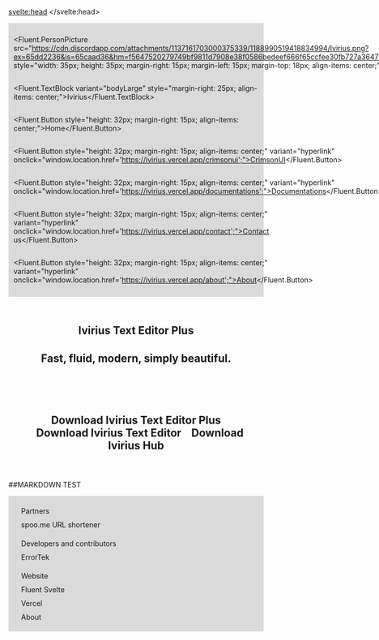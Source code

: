 <script>
  //Imports
	import * as Fluent from "fluent-svelte";
	import "fluent-svelte/theme.css";
</script>

<!--Head-->
<svelte:head>
	<title>Ivirius</title>
	<meta name="description" content="Ivirius official website"/>
</svelte:head>

<!--Navbar-->
<section style="display: flex; flex-wrap: wrap; align-items: center; justify-content: flex-start; padding: 10px; background: rgba(25, 25, 25, 0.15); border-bottom: 1px solid rgba(205, 205, 205, 0.25);">

  <!--Favicon-->
  <Fluent.PersonPicture src="https://cdn.discordapp.com/attachments/1137161703000375339/1188990519418834994/Ivirius.png?ex=65dd2236&is=65caad36&hm=f5647520279749bf9811d7908e38f0586bedeef666f65ccfee30fb727a36471b" style="width: 35px; height: 35px; margin-right: 15px; margin-left: 15px; margin-top: 18px; align-items: center;"/>

  <!--Title-->
  <Fluent.TextBlock variant="bodyLarge" style="margin-right: 25px; align-items: center;">Ivirius</Fluent.TextBlock>

  <!--Home-->
  <Fluent.Button style="height: 32px; margin-right: 15px; align-items: center;">Home</Fluent.Button>
  
  <!--CrimsonUI-->
  <Fluent.Button style="height: 32px; margin-right: 15px; align-items: center;" variant="hyperlink" onclick="window.location.href='https://ivirius.vercel.app/crimsonui';">CrimsonUI</Fluent.Button>

  <!--Documentations-->
  <Fluent.Button style="height: 32px; margin-right: 15px; align-items: center;" variant="hyperlink" onclick="window.location.href='https://ivirius.vercel.app/documentations';">Documentations</Fluent.Button>

  <!--Contact us-->
  <Fluent.Button style="height: 32px; margin-right: 15px; align-items: center;" variant="hyperlink" onclick="window.location.href='https://ivirius.vercel.app/contact';">Contact us</Fluent.Button>

  <!--About-->
  <Fluent.Button style="height: 32px; margin-right: 15px; align-items: center;" variant="hyperlink" onclick="window.location.href='https://ivirius.vercel.app/about';">About</Fluent.Button>
</section>

<!--Title-->
<section class="centered-section">
	<h1>
		<Fluent.TextBlock variant="titleLarge">Ivirius Text Editor Plus</Fluent.TextBlock>
	</h1>
 <h2>
		<Fluent.TextBlock variant="body">Fast, fluid, modern, simply beautiful.</Fluent.TextBlock>
 </h2>
</section>

<!--Download buttons-->
<section class="centered-section">
	<h2>
		<Fluent.Button variant="accent" onclick="window.location.href='https://apps.microsoft.com/detail/9N4T9H9182J5?hl=en-US';">Download Ivirius Text Editor Plus</Fluent.Button>
		<Fluent.Button style="margin: 15px">Download Ivirius Text Editor</Fluent.Button>
		<Fluent.Button>Download Ivirius Hub</Fluent.Button>
	</h2>
</section>

##MARKDOWN TEST

<!--Bottom bar-->
<section style="padding-top: 10px; padding-bottom: 10px; padding-left: 25px; background: rgba(25, 25, 25, 0.15); border-top: 1px solid rgba(205, 205, 205, 0.25); display: flex; flex-direction: column; align-items: flex-start;">
  <Fluent.TextBlock variant="bodyStrong" style="margin-top: 10px;">
    Partners
  </Fluent.TextBlock>
          <Fluent.Button variant="hyperlink" onclick="window.location.href='https://www.spoo.me';" style="margin-top: 10px; margin-bottom: 10px;">spoo.me URL shortener</Fluent.Button>
  <Fluent.TextBlock variant="bodyStrong" style="margin-top: 10px;">
    Developers and contributors
  </Fluent.TextBlock>
          <Fluent.Button variant="hyperlink" onclick="window.location.href='https://website-2-sigma.vercel.app/';" style="margin-top: 10px; margin-bottom: 10px;">ErrorTek</Fluent.Button>
  <Fluent.TextBlock variant="bodyStrong" style="margin-top: 10px;">
    Website
  </Fluent.TextBlock>
          <Fluent.Button variant="hyperlink" onclick="window.location.href='https://fluent-svelte.vercel.app';" style="margin-top: 10px; margin-bottom: 10px;">Fluent Svelte</Fluent.Button>
          <Fluent.Button variant="hyperlink" onclick="window.location.href='https://www.vercel.com';">Vercel</Fluent.Button>
          <Fluent.Button variant="hyperlink" onclick="window.location.href='https://ivirius.vercel.app/about';" style="margin-top: 10px; margin-bottom: 10px;">About</Fluent.Button>
</section>

<!--Styles-->
<style>
  /*Import theme*/
	@import url("https://unpkg.com/fluent-svelte/theme.css");

	/* Some base styles to get things looking right. */
	:global(body) 
  {
    /*Background color*/
		background-color: var(--fds-solid-background-base);

    /*Background image*/
    background-image: url("https://cdn.discordapp.com/attachments/1141503151808184401/1210350581504278618/1000030651-safeimagekit.jpeg.png?ex=65ea3dd1&is=65d7c8d1&hm=facb30449de806bcb7bb777bd14e81dddb7bf7de9e882144896e0bc80b304153&");
    
    /*Background color*/
		color: var(--fds-text-primary);
	}

  /*Centered section*/
  .centered-section 
  {
    text-align: center;
    margin: 0 auto;
    padding: 25px;
  }

  /*Left aligned centered section*/
  .margin-section 
  {
    margin: 0 auto;
    padding: 25px;
  }
</style>